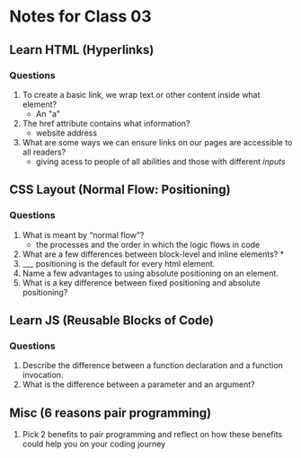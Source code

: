 # Notes for Class 03

## Learn HTML (Hyperlinks)

### Questions

1. To create a basic link, we wrap text or other content inside what element?
   * An "a"
2. The href attribute contains what information?
   * website address
3. What are some ways we can ensure links on our pages are accessible to all readers?
   * giving acess to people of all abilities and those with different *inputs*

## CSS Layout (Normal Flow: Positioning)

### Questions

1. What is meant by “normal flow”?
   * the processes and the order in which the logic flows in code
2. What are a few differences between block-level and inline elements?
   * 
3. ___ positioning is the default for every html element.
4. Name a few advantages to using absolute positioning on an element.
5. What is a key difference between fixed positioning and absolute positioning?

## Learn JS (Reusable Blocks of Code)

### Questions

1. Describe the difference between a function declaration and a function invocation.
2. What is the difference between a parameter and an argument?

## Misc (6 reasons pair programming)

1. Pick 2 benefits to pair programming and reflect on how these benefits could help you on your coding journey
